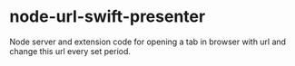 # node-url-swift-presenter
Node server and extension code for opening a tab in browser with url and change this url every set period.
